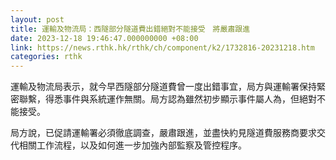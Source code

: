```yaml
---
layout: post
title: 運輸及物流局：西隧部分隧道費出錯絕對不能接受　將嚴肅跟進
date: 2023-12-18 19:46:47.000000000 +08:00
link: https://news.rthk.hk/rthk/ch/component/k2/1732816-20231218.htm
categories: rthk
---
```


運輸及物流局表示，就今早西隧部分隧道費曾一度出錯事宜，局方與運輸署保持緊密聯繫，得悉事件與系統運作無關。局方認為雖然初步顯示事件屬人為，但絕對不能接受。

局方說，已促請運輸署必須徹底調查，嚴肅跟進，並盡快約見隧道費服務商要求交代相關工作流程，以及如何進一步加強內部監察及管控程序。
